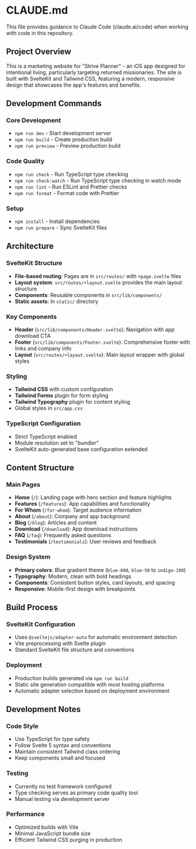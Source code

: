 # CLAUDE.md

This file provides guidance to Claude Code (claude.ai/code) when working with code in this repository.

## Project Overview

This is a marketing website for "Strive Planner" - an iOS app designed for intentional living, particularly targeting returned missionaries. The site is built with SvelteKit and Tailwind CSS, featuring a modern, responsive design that showcases the app's features and benefits.

## Development Commands

### Core Development
- `npm run dev` - Start development server
- `npm run build` - Create production build
- `npm run preview` - Preview production build

### Code Quality
- `npm run check` - Run TypeScript type checking
- `npm run check:watch` - Run TypeScript type checking in watch mode
- `npm run lint` - Run ESLint and Prettier checks
- `npm run format` - Format code with Prettier

### Setup
- `npm install` - Install dependencies
- `npm run prepare` - Sync SvelteKit files

## Architecture

### SvelteKit Structure
- **File-based routing**: Pages are in `src/routes/` with `+page.svelte` files
- **Layout system**: `src/routes/+layout.svelte` provides the main layout structure
- **Components**: Reusable components in `src/lib/components/`
- **Static assets**: In `static/` directory

### Key Components
- **Header** (`src/lib/components/Header.svelte`): Navigation with app download CTA
- **Footer** (`src/lib/components/Footer.svelte`): Comprehensive footer with links and company info
- **Layout** (`src/routes/+layout.svelte`): Main layout wrapper with global styles

### Styling
- **Tailwind CSS** with custom configuration
- **Tailwind Forms** plugin for form styling
- **Tailwind Typography** plugin for content styling
- Global styles in `src/app.css`

### TypeScript Configuration
- Strict TypeScript enabled
- Module resolution set to "bundler"
- SvelteKit auto-generated base configuration extended

## Content Structure

### Main Pages
- **Home** (`/`): Landing page with hero section and feature highlights
- **Features** (`/features`): App capabilities and functionality
- **For Whom** (`/for-whom`): Target audience information
- **About** (`/about`): Company and app background
- **Blog** (`/blog`): Articles and content
- **Download** (`/download`): App download instructions
- **FAQ** (`/faq`): Frequently asked questions
- **Testimonials** (`/testimonials`): User reviews and feedback

### Design System
- **Primary colors**: Blue gradient theme (`blue-600`, `blue-50` to `indigo-100`)
- **Typography**: Modern, clean with bold headings
- **Components**: Consistent button styles, card layouts, and spacing
- **Responsive**: Mobile-first design with breakpoints

## Build Process

### SvelteKit Configuration
- Uses `@sveltejs/adapter-auto` for automatic environment detection
- Vite preprocessing with Svelte plugin
- Standard SvelteKit file structure and conventions

### Deployment
- Production builds generated via `npm run build`
- Static site generation compatible with most hosting platforms
- Automatic adapter selection based on deployment environment

## Development Notes

### Code Style
- Use TypeScript for type safety
- Follow Svelte 5 syntax and conventions
- Maintain consistent Tailwind class ordering
- Keep components small and focused

### Testing
- Currently no test framework configured
- Type checking serves as primary code quality tool
- Manual testing via development server

### Performance
- Optimized builds with Vite
- Minimal JavaScript bundle size
- Efficient Tailwind CSS purging in production